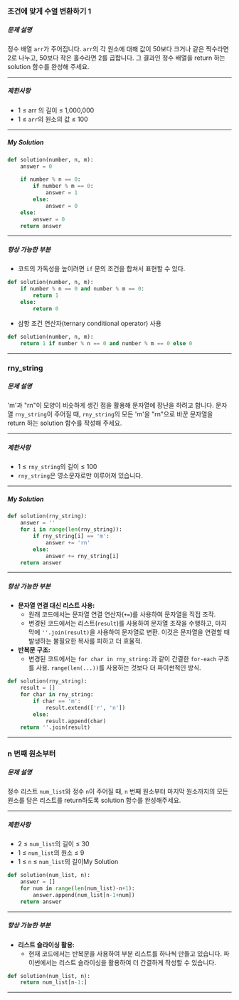 ### 조건에 맞게 수열 변환하기 1

##### 문제 설명

정수 배열 `arr`가 주어집니다. `arr`의 각 원소에 대해 값이 50보다 크거나 같은 짝수라면 2로 나누고, 50보다 작은 홀수라면 2를 곱합니다. 그 결과인 정수 배열을 return 하는 solution 함수를 완성해 주세요.

------

##### 제한사항

- 1 ≤ arr 의 길이 ≤ 1,000,000
- 1 ≤ `arr`의 원소의 값 ≤ 100

------

##### My Solution

```python
def solution(number, n, m):
    answer = 0
    
    if number % n == 0:
        if number % m == 0:
            answer = 1         
        else:
            answer = 0
    else:
        answer = 0
    return answer
```

------

##### 향상 가능한 부분

- 코드의 가독성을 높이려면 `if` 문의 조건을 합쳐서 표현할 수 있다.

```python
def solution(number, n, m):
    if number % n == 0 and number % m == 0:
        return 1
    else:
        return 0
```

- 삼항 조건 연산자(ternary conditional operator) 사용

```python
def solution(number, n, m):
    return 1 if number % n == 0 and number % m == 0 else 0
```

------



### rny_string

##### 문제 설명

'm'과 "rn"이 모양이 비슷하게 생긴 점을 활용해 문자열에 장난을 하려고 합니다. 문자열 `rny_string`이 주어질 때, `rny_string`의 모든 'm'을 "rn"으로 바꾼 문자열을 return 하는 solution 함수를 작성해 주세요.

------

##### 제한사항

- 1 ≤ `rny_string`의 길이 ≤ 100
- `rny_string`은 영소문자로만 이루어져 있습니다.

------

##### My Solution

```python
def solution(rny_string):
    answer = ''
    for i in range(len(rny_string)):
        if rny_string[i] == 'm':
            answer += 'rn'
        else:
            answer += rny_string[i]
    return answer
```

------

##### 향상 가능한 부분

- **문자열 연결 대신 리스트 사용:**
  - 원래 코드에서는 문자열 연결 연산자(`+=`)를 사용하여 문자열을 직접 조작.
  - 변경된 코드에서는 리스트(`result`)를 사용하여 문자열 조작을 수행하고, 마지막에 `''.join(result)`을 사용하여 문자열로 변환. 이것은 문자열을 연결할 때 발생하는 불필요한 복사를 피하고 더 효율적.
- **반복문 구조:**
  - 변경된 코드에서는 `for char in rny_string:`과 같이 간결한 `for-each` 구조를 사용. `range(len(...))`를 사용하는 것보다 더 파이썬적인 방식.

```python
def solution(rny_string):
    result = []
    for char in rny_string:
        if char == 'm':
            result.extend(['r', 'n'])
        else:
            result.append(char)
    return ''.join(result)
```

------



### n 번째 원소부터

##### 문제 설명

정수 리스트 `num_list`와 정수 `n`이 주어질 때, `n` 번째 원소부터 마지막 원소까지의 모든 원소를 담은 리스트를 return하도록 solution 함수를 완성해주세요.

------

##### 제한사항

- 2 ≤ `num_list`의 길이 ≤ 30
- 1 ≤ `num_list`의 원소 ≤ 9
- 1 ≤ `n` ≤ `num_list`의 길이My Solution

```python
def solution(num_list, n):
    answer = []
    for num in range(len(num_list)-n+1):
        answer.append(num_list[n-1+num])
    return answer
```

------

##### 향상 가능한 부분

- **리스트 슬라이싱 활용:**
  - 현재 코드에서는 반복문을 사용하여 부분 리스트를 하나씩 만들고 있습니다. 파이썬에서는 리스트 슬라이싱을 활용하여 더 간결하게 작성할 수 있습니다.

```python
def solution(num_list, n):
    return num_list[n-1:]
```

------

